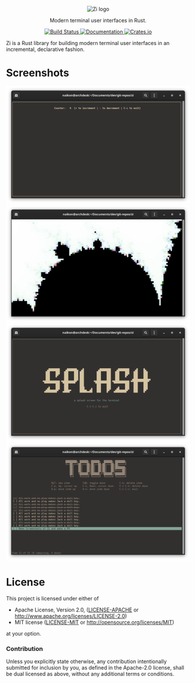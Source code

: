 <p align="center">
  <img alt="Zi logo" src="https://user-images.githubusercontent.com/797170/86543730-2a1f3f80-bf19-11ea-8d65-74018bda4834.png" width="128">
</p>

<p align="center">
  Modern terminal user interfaces in Rust.
</p>

<p align="center">
  <a href="https://github.com/mcobzarenco/zi/actions?query=workflow%3ABuild">
    <img alt="Build Status" src="https://github.com/mcobzarenco/zi/workflows/Build/badge.svg">
  </a>
  <a href="https://docs.rs/zi">
    <img alt="Documentation" src="https://docs.rs/zi/badge.svg">
  </a>
  <a href="https://crates.io/crates/zi">
    <img alt="Crates.io" src="https://img.shields.io/crates/v/zi.svg">
  </a>
</p>

Zi is a Rust library for building modern terminal user interfaces in an incremental, declarative fashion.

# Screenshots
![Counter Example Screenshot](/screenshots/counter.png?raw=true "Counters")
![Mandelbrot Example Screenshot](/screenshots/mandelbrot.png?raw=true "Mandelbrot")
![Splash Example Screenshot](/screenshots/splash.png?raw=true "Splash")
![Todo Example Screenshot](/screenshots/todo.png?raw=true "Todo")

# License

This project is licensed under either of

 * Apache License, Version 2.0, ([LICENSE-APACHE](LICENSE-APACHE) or
   http://www.apache.org/licenses/LICENSE-2.0)
 * MIT license ([LICENSE-MIT](LICENSE-MIT) or
   http://opensource.org/licenses/MIT)

at your option.

### Contribution

Unless you explicitly state otherwise, any contribution intentionally submitted
for inclusion by you, as defined in the Apache-2.0 license, shall be dual
licensed as above, without any additional terms or conditions.
